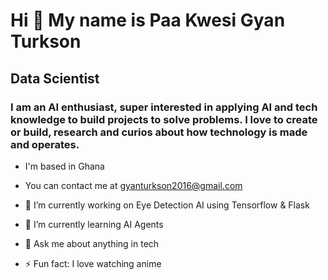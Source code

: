# Hi 👋 My name is Paa Kwesi Gyan Turkson
## Data Scientist 

### I am an AI enthusiast, super interested in applying AI and tech knowledge to build projects to solve problems. I love to create or build, research and curios about how technology is made and operates.

- I'm based in Ghana
- You can contact me at gyanturkson2016@gmail.com

- 🔭 I’m currently working on Eye Detection AI using Tensorflow & Flask
- 🌱 I’m currently learning AI Agents 

- 💬 Ask me about anything in tech
- ⚡ Fun fact: I love watching anime
